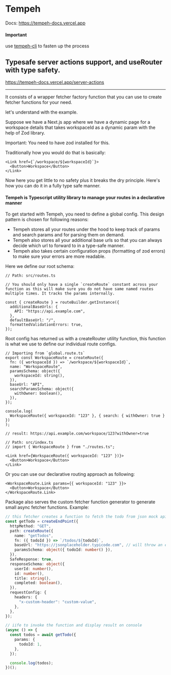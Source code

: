 # Tempeh

Docs: https://tempeh-docs.vercel.app


#### Important

use [tempeh-cli](https://github.com/harshtalks/tempeh-cli) to fasten up the process 

## Typesafe server actions support, and useRouter with type safety.

https://tempeh-docs.vercel.app/server-actions

<hr/>

It consists of a wrapper fetcher factory function that you can use to create fetcher functions for your need.

let's understand with the example.

Suppose we have a Next.js app where we have a dynamic page for a workspace details that takes workspaceId as a dynamic param with the help of Zod library.

Important: You need to have zod installed for this.

Traditionally how you would do that is basically:

```tsx
<Link href={`/workspace/${workspaceId}`}>
  <Button>Workspace</Button>
</Link>
```

Now here you get little to no safety plus it breaks the dry principle. Here's how you can do it in a fully type safe manner.

#### Tempeh is Typescript utility library to manage your routes in a declarative manner

To get started with Tempeh, you need to define a global config. This design pattern is chosen for following reasons:

- Tempeh stores all your routes under the hood to keep track of params and search params and for parsing them on demand.
- Tempeh also stores all your additional base urls so that you can always decide which url to forward to in a type-safe manner.
- Tempeh also takes certain configuration props (formatting of zod errors) to make sure your errors are more readable.

Here we define our root schema:

```tsx
// Path: src/routes.ts

// You should only have a single `createRoute` constant across your function as this will make sure you do not have same named routes multiple times. It tracks the params internally.

const { createRoute } = routeBuilder.getInstance({
  additionalBaseUrls: {
    API: "https://api.example.com",
  },
  defaultBaseUrl: "/",
  formattedValidationErrors: true,
});
```

Root config has returned us with a createRouter utility function, this function is what we use to define our individual route configs.

```tsx
// Importing from `global.route.ts`
export const WorkspaceRoute = createRoute({
  fn: ({ workspaceId }) => `/workspace/${workspaceId}`,
  name: "WorkspaceRoute",
  paramsSchema: object({
    workspaceId: string(),
  }),
  baseUrl: "API",
  searchParamsSchema: object({
    withOwner: boolean(),
  }),
});

console.log(
  WorkspaceRoute({ workspaceId: "123" }, { search: { withOwner: true } })
);

// result: https://api.example.com/workspace/123?withOwner=true
```

```tsx
// Path: src/index.ts
// import { WorkspaceRoute } from "./routes.ts";

<Link href={WorkspaceRoute({ workspaceId: "123" })}>
  <Button>Workspace</Button>
</Link>
```

Or you can use our declarative routing approach as following:

```tsx
<WorkspaceRoute.Link params={{ workspaceId: "123" }}>
  <Button>Workspace</Button>
</WorkspaceRoute.Link>
```

Package also serves the custom fetcher function generator to generate small async fetcher functions. Example:

```ts
// this fetcher creates a function to fetch the todo from json mock api
const getTodo = createEndPoint({
  httpMethod: "GET",
  path: createRoute({
    name: "getTodos",
    fn: ({ todoId }) => `/todos/${todoId}`,
    baseUrl: "https://jsonplaceholder.typicode.com", // will throw an error if custom baseRoute is not valid url
    paramsSchema: object({ todoId: number() }),
  }),
  SafeResponse: true,
  responseSchema: object({
    userId: number(),
    id: number(),
    title: string(),
    completed: boolean(),
  }),
  requestConfig: {
    headers: {
      "x-custom-header": "custom-value",
    },
  },
});

// iife to invoke the function and display result on console
(async () => {
  const todos = await getTodo({
    params: {
      todoId: 1,
    },
  });

  console.log(todos);
})();
```
